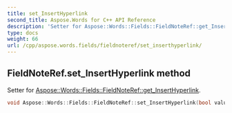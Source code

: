 ```yaml
---
title: set_InsertHyperlink
second_title: Aspose.Words for C++ API Reference
description: 'Setter for Aspose::Words::Fields::FieldNoteRef::get_InsertHyperlink.'
type: docs
weight: 66
url: /cpp/aspose.words.fields/fieldnoteref/set_inserthyperlink/
---
```

## FieldNoteRef.set_InsertHyperlink method


Setter for [Aspose::Words::Fields::FieldNoteRef::get_InsertHyperlink](../get_inserthyperlink/).

```cpp
void Aspose::Words::Fields::FieldNoteRef::set_InsertHyperlink(bool value)
```

